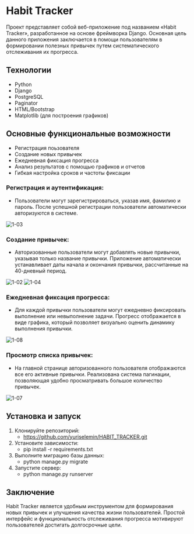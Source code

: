# Habit Tracker

Проект представляет собой веб-приложение под названием «Habit Tracker», разработанное на основе фреймворка Django. Основная цель данного приложения заключается в помощи пользователям в формировании полезных привычек путем систематического отслеживания их прогресса.

## Технологии

- Python
- Django
- PostgreSQL
- Paginator
- HTML/Bootstrap
- Matplotlib (для построения графиков)

## Основные функциональные возможности

- Регистрация поьзователя
- Создание новых привычек
- Ежедневная фиксация прогресса
- Анализ результатов с помощью графиков и отчетов
- Гибкая настройка сроков и частоты фиксации


<h3>Регистрация и аутентификация:</h3> 
 
- Пользователи могут зарегистрироваться, указав имя, фамилию и пароль.
После успешной регистрации пользователи автоматически авторизуются в системе.

![1-03](https://github.com/user-attachments/assets/1a56c52d-18e7-4023-a6fc-b8cec053282e)


 <h3>Создание привычек:</h3> 

- Авторизованные пользователи могут добавлять новые привычки, указывая только название привычки.
Приложение автоматически устанавливает даты начала и окончания привычки, рассчитанные на 40-дневный период.

![1-02](https://github.com/user-attachments/assets/22f9bc7c-9e40-403c-8747-a1551108786a)
![1-04](https://github.com/user-attachments/assets/0a749005-32ef-4205-a5bc-ec0f6c9bb599)

<h3>Ежедневная фиксация прогресса:</h3> 

- Для каждой привычки пользователи могут ежедневно фиксировать выполнение или невыполнение задачи.
Прогресс отображается в виде графика, который позволяет визуально оценить динамику выполнения привычки.

![1-08](https://github.com/user-attachments/assets/3a761b95-f993-47c0-bcff-be67fdaaab8d)

<h3>Просмотр списка привычек:</h3> 

- На главной странице авторизованного пользователя отображаются все его активные привычки.
Реализована система пагинации, позволяющая удобно просматривать большое количество привычек.

![1-07](https://github.com/user-attachments/assets/f2dcfe85-de37-4ffd-a78c-975ec09fa1ea)

## Установка и запуск
1. Клонируйте репозиторий:
    - https://github.com/yuriselemin/HABIT_TRACKER.git
2. Установите зависимости:
    - pip install -r requirements.txt
3. Выполните миграцию базы данных:
   - python manage.py migrate
4. Запустите сервер:
   -  python manage.py runserver
  
## Заключение
Habit Tracker является удобным инструментом для формирования новых привычек и улучшения качества жизни пользователей. Простой интерфейс и функциональность отслеживания прогресса мотивируют пользователей достигать долгосрочные цели.


